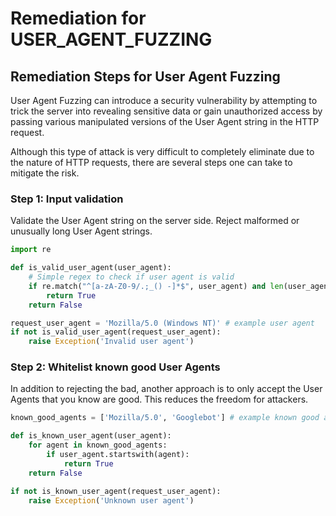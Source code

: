 # Remediation for USER_AGENT_FUZZING

## Remediation Steps for User Agent Fuzzing
User Agent Fuzzing can introduce a security vulnerability by attempting to trick the server into revealing sensitive data or gain unauthorized access by passing various manipulated versions of the User Agent string in the HTTP request.

Although this type of attack is very difficult to completely eliminate due to the nature of HTTP requests, there are several steps one can take to mitigate the risk.

### Step 1: Input validation
Validate the User Agent string on the server side. Reject malformed or unusually long User Agent strings.   

```python
import re

def is_valid_user_agent(user_agent):
    # Simple regex to check if user agent is valid
    if re.match("^[a-zA-Z0-9/.;_() -]*$", user_agent) and len(user_agent) < 512:
        return True
    return False

request_user_agent = 'Mozilla/5.0 (Windows NT)' # example user agent
if not is_valid_user_agent(request_user_agent):
    raise Exception('Invalid user agent')
```

### Step 2: Whitelist known good User Agents
In addition to rejecting the bad, another approach is to only accept the User Agents that you know are good. This reduces the freedom for attackers.

```python
known_good_agents = ['Mozilla/5.0', 'Googlebot'] # example known good agents

def is_known_user_agent(user_agent):
    for agent in known_good_agents:
        if user_agent.startswith(agent):
            return True
    return False

if not is_known_user_agent(request_user_agent):
    raise Exception('Unknown user agent')
```
